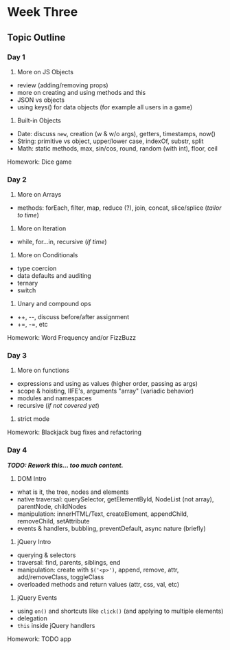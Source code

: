 # Week Three

## Topic Outline

### Day 1

1. More on JS Objects
  * review (adding/removing props)
  * more on creating and using methods and this
  * JSON vs objects
  * using keys() for data objects (for example all users in a game)
1. Built-in Objects
  * Date: discuss `new`, creation (w & w/o args), getters, timestamps, now()
  * String: primitive vs object, upper/lower case, indexOf, substr, split
  * Math: static methods, max, sin/cos, round, random (with int), floor, ceil

Homework: Dice game

### Day 2

1. More on Arrays
  * methods: forEach, filter, map, reduce (?), join, concat, slice/splice (_tailor to time_)
1. More on Iteration
  * while, for...in, recursive (_if time_)
1. More on Conditionals
  * type coercion
  * data defaults and auditing
  * ternary
  * switch
1. Unary and compound ops
  * ++, --, discuss before/after assignment
  * +=, -=, etc

Homework: Word Frequency and/or FizzBuzz

### Day 3

1. More on functions
  * expressions and using as values (higher order, passing as args)
  * scope & hoisting, IIFE's, arguments "array" (variadic behavior)
  * modules and namespaces
  * recursive (_if not covered yet_)
1. strict mode

Homework: Blackjack bug fixes and refactoring

### Day 4

**_TODO: Rework this... too much content._**

1. DOM Intro
  * what is it, the tree, nodes and elements
  * native traversal: querySelector, getElementById, NodeList (not array), parentNode, childNodes
  * manipulation: innerHTML/Text, createElement, appendChild, removeChild, setAttribute
  * events & handlers, bubbling, preventDefault, async nature (briefly)
1. jQuery Intro
  * querying & selectors
  * traversal: find, parents, siblings, end
  * manipulation: create with `$('<p>')`, append, remove, attr, add/removeClass, toggleClass
  * overloaded methods and return values (attr, css, val, etc)
1. jQuery Events
  * using `on()` and shortcuts like `click()` (and applying to multiple elements)
  * delegation
  * `this` inside jQuery handlers

Homework: TODO app
